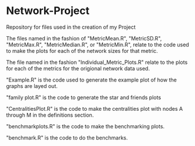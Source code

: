 # Network-Project
Repository for files used in the creation of my Project

The files named in the fashion of "MetricMean.R", "MetricSD.R", "MetricMax.R", "MetricMedian.R", or "MetricMin.R", relate to the code used to make the plots for each of the network sizes for that metric.

The file named in the fashion "Individual_Metric_Plots.R" relate to the plots for each of the metrics for the origional network data used.

"Example.R" is the code used to generate the example plot of how the graphs are layed out.

"family plot.R" is the code to generate the star and friends plots

"CentralitiesPlot.R" is the code to make the centralities plot with nodes A through M in the definitions section.

"benchmarkplots.R" is the code to make the benchmarking plots.

"benchmark.R" is the code to do the benchmarks.

